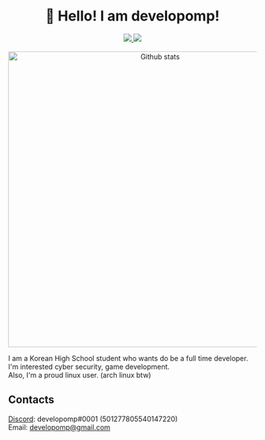 <h1 align="center">
  👋 Hello! I am develo<b>pomp</b>!
</h1>

<p align="center">
	<a href="https://developomp.com">
		<img src="https://img.shields.io/badge/BLOG-grey?style=for-the-badge" />
	</a>
	<a href="https://www.buymeacoffee.com/developomp">
		<img src="https://img.shields.io/badge/BUY_ME_A_COFFEE-yellow?style=for-the-badge" />
	</a>
    <br />
    <br />
	<a href="https://github.com/anuraghazra/github-readme-stats#github-stats-card">
    	<img alt="Github stats" src="https://github-readme-stats.vercel.app/api?username=developomp&show_icons=true&count_private=true&theme=dark" width="600" />
	</a>
</p>

I am a Korean High School student who wants do be a full time developer.\
I'm interested cyber security, game development.\
Also, I'm a proud linux user. (arch linux btw)

## Contacts

[Discord](https://discord.com): developomp#0001 (501277805540147220)\
Email: developomp@gmail.com
